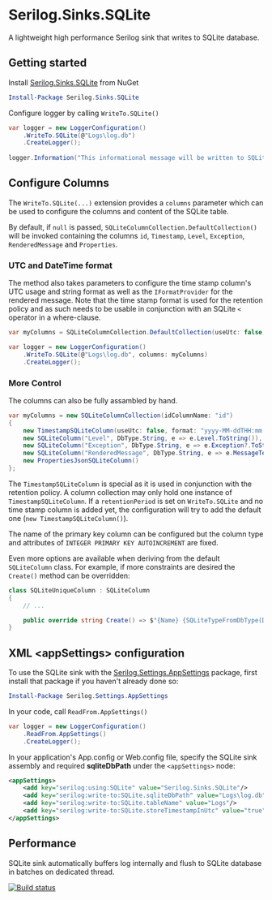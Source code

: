 # Serilog.Sinks.SQLite
A lightweight high performance Serilog sink that writes to SQLite database.

## Getting started
Install [Serilog.Sinks.SQLite](https://www.nuget.org/packages/Serilog.Sinks.SQLite) from NuGet

```PowerShell
Install-Package Serilog.Sinks.SQLite
```

Configure logger by calling `WriteTo.SQLite()`

```C#
var logger = new LoggerConfiguration()
    .WriteTo.SQLite(@"Logs\log.db")
    .CreateLogger();
    
logger.Information("This informational message will be written to SQLite database");
```

## Configure Columns
The `WriteTo.SQLite(...)` extension provides a `columns` parameter which can be used to configure the columns and content of the SQLite table.

By default, if `null` is passed, `SQLiteColumnCollection.DefaultCollection()` will be invoked containing the columns `id`, `Timestamp`, `Level`, `Exception`, `RenderedMessage` and `Properties`.

### UTC and DateTime format
The method also takes parameters to configure the time stamp column's UTC usage and string format as well as the `IFormatProvider` for the rendered message.
Note that the time stamp format is used for the retention policy and as such needs to be usable in conjunction with an SQLite `<` operator in a where-clause.

```C#
var myColumns = SQLiteColumnCollection.DefaultCollection(useUtc: false, dateTimeFormat: "yyyy-MM-ddTHH:mm:ss.fff", formatProvider: null);

var logger = new LoggerConfiguration()
    .WriteTo.SQLite(@"Logs\log.db", columns: myColumns)
    .CreateLogger();
```

### More Control
The columns can also be fully assambled by hand.

```C#
var myColumns = new SQLiteColumnCollection(idColumnName: "id")
{
    new TimestampSQLiteColumn(useUtc: false, format: "yyyy-MM-ddTHH:mm:ss.fff"),
    new SQLiteColumn("Level", DbType.String, e => e.Level.ToString()),
    new SQLiteColumn("Exception", DbType.String, e => e.Exception?.ToString() ?? string.Empty),
    new SQLiteColumn("RenderedMessage", DbType.String, e => e.MessageTemplate.Render(e.Properties, formatProvider: null)),
    new PropertiesJsonSQLiteColumn()
};
```

The `TimestampSQLiteColumn` is special as it is used in conjunction with the retention policy. A column collection may only hold one instance of `TimestampSQLiteColumn`.
If a `retentionPeriod` is set on `WriteTo.SQLite` and no time stamp column is added yet, the configuration will try to add the default one (`new TimestampSQLiteColumn()`).

The name of the primary key column can be configured but the column type and attributes of `INTEGER PRIMARY KEY AUTOINCREMENT` are fixed.

Even more options are available when deriving from the default `SQLiteColumn` class.
For example, if more constraints are desired the `Create()` method can be overridden:

```C#
class SQLiteUniqueColumn : SQLiteColumn
{
    // ...

    public override string Create() => $"{Name} {SQLiteTypeFromDbType(DbType)} UNIQUE";
}
```


## XML &lt;appSettings&gt; configuration

To use the SQLite sink with the [Serilog.Settings.AppSettings](https://www.nuget.org/packages/Serilog.Settings.AppSettings) package, first install that package if you haven't already done so:

```PowerShell
Install-Package Serilog.Settings.AppSettings
```
In your code, call `ReadFrom.AppSettings()`

```C#
var logger = new LoggerConfiguration()
    .ReadFrom.AppSettings()
    .CreateLogger();
```
In your application's App.config or Web.config file, specify the SQLite sink assembly and required **sqliteDbPath** under the `<appSettings>` node:

```XML
<appSettings>
    <add key="serilog:using:SQLite" value="Serilog.Sinks.SQLite"/>
    <add key="serilog:write-to:SQLite.sqliteDbPath" value="Logs\log.db"/>
    <add key="serilog:write-to:SQLite.tableName" value="Logs"/>
    <add key="serilog:write-to:SQLite.storeTimestampInUtc" value="true"/>
</appSettings>    
```

## Performance
SQLite sink automatically buffers log internally and flush to SQLite database in batches on dedicated thread.

[![Build status](https://ci.appveyor.com/api/projects/status/sqjvxji4w84iyqa0?svg=true)](https://ci.appveyor.com/project/SaleemMirza/serilog-sinks-sqlite)
